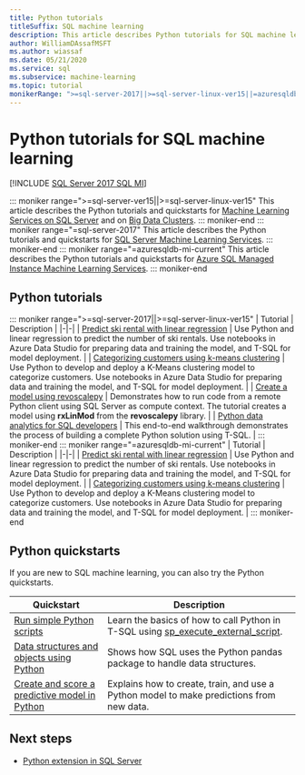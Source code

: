 ```yaml
---
title: Python tutorials
titleSuffix: SQL machine learning
description: This article describes Python tutorials for SQL machine learning. Learn how to run scripts and build machine learning models.
author: WilliamDAssafMSFT
ms.author: wiassaf
ms.date: 05/21/2020
ms.service: sql
ms.subservice: machine-learning
ms.topic: tutorial
monikerRange: ">=sql-server-2017||>=sql-server-linux-ver15||=azuresqldb-mi-current"
---
```

# Python tutorials for SQL machine learning
[!INCLUDE [SQL Server 2017 SQL MI](../../includes/applies-to-version/sqlserver2017-asdbmi.md)]

::: moniker range=">=sql-server-ver15||>=sql-server-linux-ver15"
This article describes the Python tutorials and quickstarts for [Machine Learning Services on SQL Server](../sql-server-machine-learning-services.md) and on [Big Data Clusters](../../big-data-cluster/machine-learning-services.md).
::: moniker-end
::: moniker range="=sql-server-2017"
This article describes the Python tutorials and quickstarts for [SQL Server Machine Learning Services](../sql-server-machine-learning-services.md).
::: moniker-end
::: moniker range="=azuresqldb-mi-current"
This article describes the Python tutorials and quickstarts for [Azure SQL Managed Instance Machine Learning Services](/azure/azure-sql/managed-instance/machine-learning-services-overview).
::: moniker-end

<a name="bkmk_pythontutorials"></a>

## Python tutorials

::: moniker range=">=sql-server-2017||>=sql-server-linux-ver15"
| Tutorial | Description |
|-|-|
| [Predict ski rental with linear regression](python-ski-rental-linear-regression.md) | Use Python and linear regression to predict the number of ski rentals. Use notebooks in Azure Data Studio for preparing data and training the model, and T-SQL for model deployment. |
| [Categorizing customers using k-means clustering](python-clustering-model.md) | Use Python to develop and deploy a K-Means clustering model to categorize customers. Use notebooks in Azure Data Studio for preparing data and training the model, and T-SQL for model deployment. |
| [Create a model using revoscalepy](use-python-revoscalepy-to-create-model.md) | Demonstrates how to run code from a remote Python client using SQL Server as compute context. The tutorial creates a model using **rxLinMod** from the **revoscalepy** library. |
| [Python data analytics for SQL developers](python-taxi-classification-introduction.md) | This end-to-end walkthrough demonstrates the process of building a complete Python solution using T-SQL. |
::: moniker-end
::: moniker range="=azuresqldb-mi-current"
| Tutorial | Description |
|-|-|
| [Predict ski rental with linear regression](python-ski-rental-linear-regression.md) | Use Python and linear regression to predict the number of ski rentals. Use notebooks in Azure Data Studio for preparing data and training the model, and T-SQL for model deployment. |
| [Categorizing customers using k-means clustering](python-clustering-model.md) | Use Python to develop and deploy a K-Means clustering model to categorize customers. Use notebooks in Azure Data Studio for preparing data and training the model, and T-SQL for model deployment. |
::: moniker-end

## Python quickstarts

If you are new to SQL machine learning, you can also try the Python quickstarts.

| Quickstart | Description |
|-|-|
| [Run simple Python scripts](quickstart-python-create-script.md) | Learn the basics of how to call Python in T-SQL using [sp_execute_external_script](../../relational-databases/system-stored-procedures/sp-execute-external-script-transact-sql.md). |
| [Data structures and objects using Python](quickstart-python-data-structures.md) | Shows how SQL uses the Python pandas package to handle data structures. |
| [Create and score a predictive model in Python](quickstart-python-train-score-model.md) | Explains how to create, train, and use a Python model to make predictions from new data. |

## Next steps

+ [Python extension in SQL Server](../concepts/extension-python.md)
